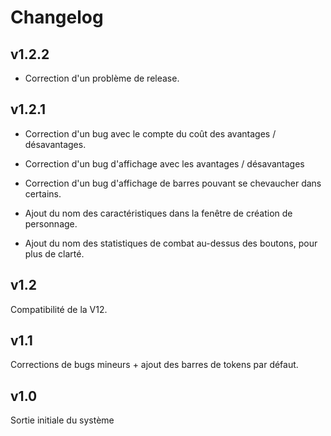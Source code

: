 # Changelog
## v1.2.2
- Correction d'un problème de release.

## v1.2.1
- Correction d'un bug avec le compte du coût des avantages / désavantages.
- Correction d'un bug d'affichage avec les avantages / désavantages
- Correction d'un bug d'affichage de barres pouvant se chevaucher dans certains.

- Ajout du nom des caractéristiques dans la fenêtre de création de personnage.
- Ajout du nom des statistiques de combat au-dessus des boutons, pour plus de clarté.

## v1.2
Compatibilité de la V12.

## v1.1
Corrections de bugs mineurs + ajout des barres de tokens par défaut.

## v1.0
Sortie initiale du système
